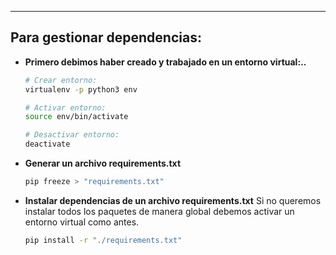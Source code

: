 
---
## Para gestionar dependencias:

- **Primero debimos haber creado y trabajado en un entorno virtual:..**
	```bash
	# Crear entorno:
	virtualenv -p python3 env

	# Activar entorno:
	source env/bin/activate

	# Desactivar entorno:
	deactivate
	```

- **Generar un archivo requirements.txt**
	```bash
	pip freeze > "requirements.txt"
	```

- **Instalar dependencias de un archivo requirements.txt**
	 Si no queremos instalar todos los paquetes de manera global debemos activar un entorno virtual como antes.
	```bash
	pip install -r "./requirements.txt"
	```



